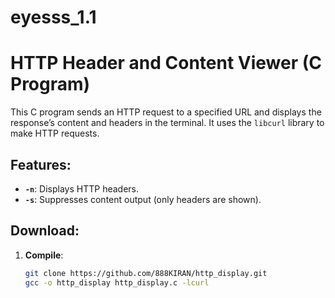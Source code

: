 # eyesss_1.1
# HTTP Header and Content Viewer (C Program)

This C program sends an HTTP request to a specified URL and displays the response’s content and headers in the terminal. It uses the `libcurl` library to make HTTP requests.

## Features:
- **`-n`**: Displays HTTP headers.
- **`-s`**: Suppresses content output (only headers are shown).

## Download:
1. **Compile**:
   ```bash
   git clone https://github.com/888KIRAN/http_display.git
   gcc -o http_display http_display.c -lcurl
